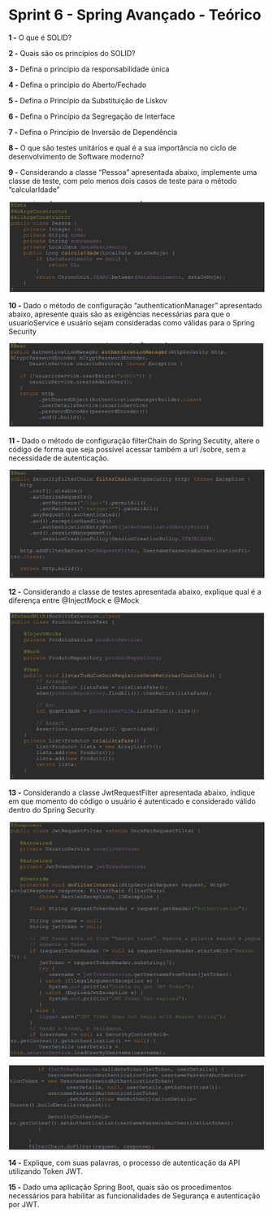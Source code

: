 # Sprint 6 - Spring Avançado - Teórico

**1 -** O que é SOLID?

**2 -** Quais são os princípios do SOLID?

**3 -** Defina o princípio da responsabilidade única

**4 -** Defina o princípio do Aberto/Fechado

**5 -** Defina o Princípio da Substituição de Liskov

**6 -** Defina o Princípio da Segregação de Interface

**7 -** Defina o Princípio de Inversão de Dependência

**8 -** O que são testes unitários e qual é a sua importância no ciclo de
desenvolvimento de Software moderno?

**9 -** Considerando a classe “Pessoa” apresentada abaixo, implemente uma classe
de teste, com pelo menos dois casos de teste para o método “calcularIdade”

![Untitled](img/Untitled.png)

**10 -** Dado o método de configuração “authenticationManager” apresentado abaixo,
apresente quais são as exigências necessárias para que o usuarioService e usuário
sejam consideradas como válidas para o Spring Security

![Untitled](img/Untitled1.png)

**11 -** Dado o método de configuração filterChain do Spring Secutity, altere o código
de forma que seja possível acessar também a url /sobre, sem a necessidade de
autenticação.

![Untitled](img/Untitled2.png)

**12 -** Considerando a classe de testes apresentada abaixo, explique qual é a
diferença entre @InjectMock e @Mock

![Untitled](img/Untitled3.png)

**13 -** Considerando a classe JwtRequestFilter apresentada abaixo, indique em que
momento do código o usuário é autenticado e considerado válido dentro do Spring
Security

![Untitled](img/Untitled4.png)

![Untitled](img/Untitled5.png)

**14 -** Explique, com suas palavras, o processo de autenticação da API utilizando
Token JWT.

**15 -** Dado uma aplicação Spring Boot, quais são os procedimentos necessários
para habilitar as funcionalidades de Segurança e autenticação por JWT.